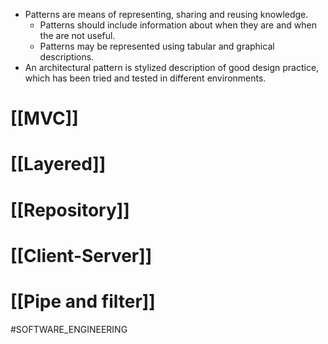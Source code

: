 * Patterns are means of representing, sharing and reusing knowledge.
	* Patterns should include information about when they are and when the are not useful.
	* Patterns may be represented using tabular and graphical descriptions.
* An architectural pattern is stylized description of good design practice, which has been tried and tested in different environments.
# [[MVC]]
# [[Layered]]
# [[Repository]] 
# [[Client-Server]]
# [[Pipe and filter]]
#SOFTWARE_ENGINEERING 